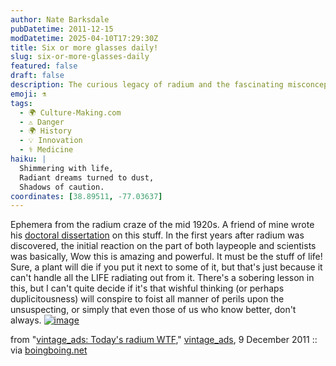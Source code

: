 ```yaml
---
author: Nate Barksdale
pubDatetime: 2011-12-15
modDatetime: 2025-04-10T17:29:30Z
title: Six or more glasses daily!
slug: six-or-more-glasses-daily
featured: false
draft: false
description: The curious legacy of radium and the fascinating misconceptions surrounding its early discovery.
emoji: ⚗️
tags:
  - 🌍 Culture-Making.com
  - ⚠️ Danger
  - 🌍 History
  - 💡 Innovation
  - ⚕️ Medicine
haiku: |
  Shimmering with life,  
  Radiant dreams turned to dust,  
  Shadows of caution.
coordinates: [38.89511, -77.03637]
---
```


Ephemera from the radium craze of the mid 1920s. A friend of mine wrote his [doctoral dissertation](http://www.mpiwg-berlin.mpg.de/en/research/projects/DeptIII_Campos_Radium) on this stuff. In the first years after radium was discovered, the initial reaction on the part of both laypeople and scientists was basically, Wow this is amazing and powerful. It must be the stuff of life! Sure, a plant will die if you put it next to some of it, but that's just because it can't handle all the LIFE radiating out from it. There's a sobering lesson in this, but I can't quite decide if it's that wishful thinking (or perhaps duplicitousness) will conspire to foist all manner of perils upon the unsuspecting, or simply that even those of us who know better, don't always.
[![image](http://culture-making.com/media/radium.jpg)]()

from "[vintage_ads: Today's radium WTF](http://vintage-ads.livejournal.com/3044547.html)," [vintage_ads](http://vintage-ads.livejournal.com/3044547.html), 9 December 2011 :: via [boingboing.net](http://web.archive.org/web/20241015195933/https://boingboing.net/2011/12/09/radium-infuser-for-drinking-wa.html)
